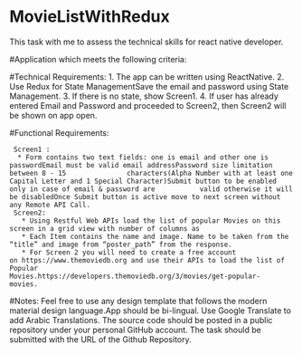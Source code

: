 # MovieListWithRedux
 This task with me to assess the technical skills for react native developer.

#Application which meets the following criteria:

#Technical Requirements: 
    1. The app can be written using ReactNative.
    2. Use Redux for State ManagementSave the email and password using State Management. 
    3. If there is no state, show Screen1. 
    4. If user has already entered Email and Password and proceeded to Screen2, then Screen2 will be shown on app open.
    
#Functional Requirements:
   
     Screen1 :
      * Form contains two text fields: one is email and other one is passwordEmail must be valid email addressPassword size limitation between 8 - 15               characters(Alpha Number with at least one Capital Letter and 1 Special Character)Submit button to be enabled only in case of email & password are           valid otherwise it will be disabledOnce Submit button is active move to next screen without any Remote API Call. 
     Screen2:
       * Using Restful Web APIs load the list of popular Movies on this screen in a grid view with number of columns as 
       * Each Item contains the name and image. Name to be taken from the “title” and image from “poster_path” from the response. 
       * For Screen 2 you will need to create a free account on https://www.themoviedb.org and use their APIs to load the list of Popular                             Movies.https://developers.themoviedb.org/3/movies/get-popular-movies.  
 #Notes: 
          Feel free to use any design template that follows the modern material design language.App should be bi-lingual. 
          Use Google Translate to add Arabic Translations.
          The source code should be posted in a public repository under your personal GitHub account.
          The task should be submitted with the URL of the Github Repository.
